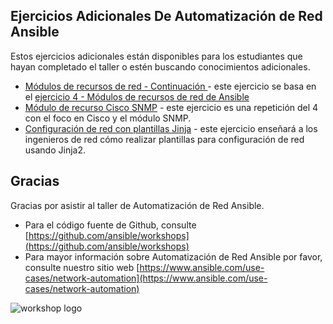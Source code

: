 ## Ejercicios Adicionales De Automatización de Red Ansible

Estos ejercicios adicionales están disponibles para los estudiantes que hayan completado el taller o estén buscando conocimientos adicionales.

- [Módulos de recursos de red - Continuación ](resource) - este ejercicio se basa en el [ejercicio 4 - Módulos de recursos de red de Ansible](../4-resource-module)
- [Módulo de recurso Cisco SNMP](4-resource-module-cisco) - este ejercicio es una repetición del 4 con el foco en Cisco y el módulo SNMP. 
- [Configuración de red con plantillas Jinja](jinja) - este ejercicio enseñará a los ingenieros de red cómo realizar plantillas para configuración de red usando Jinja2.


## Gracias

Gracias por asistir al taller de Automatización de Red Ansible.  

-  Para el código fuente de Github, consulte [https://github.com/ansible/workshops](https://github.com/ansible/workshops)
- Para mayor información sobre Automatización de Red Ansible por favor, consulte nuestro sitio web [https://www.ansible.com/use-cases/network-automation](https://www.ansible.com/use-cases/network-automation)

![workshop logo](https://github.com/ansible/workshops/blob/devel/images/Ansible-Workshop-Logo.png?raw=true)
